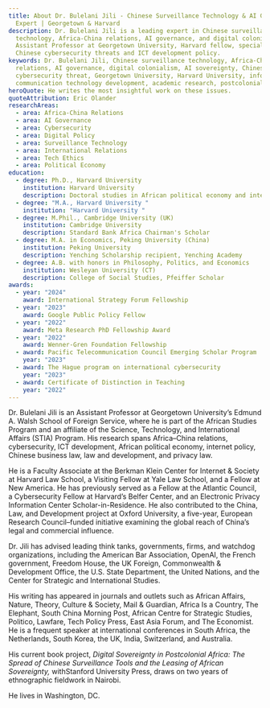 ```yaml
---
title: About Dr. Bulelani Jili - Chinese Surveillance Technology & AI Governance
  Expert | Georgetown & Harvard
description: Dr. Bulelani Jili is a leading expert in Chinese surveillance
  technology, Africa-China relations, AI governance, and digital colonialism.
  Assistant Professor at Georgetown University, Harvard fellow, specializing in
  Chinese cybersecurity threats and ICT development policy.
keywords: Dr. Bulelani Jili, Chinese surveillance technology, Africa-China
  relations, AI governance, digital colonialism, AI sovereignty, Chinese
  cybersecurity threat, Georgetown University, Harvard University, information
  communication technology development, academic research, postcolonial theory
heroQuote: He writes the most insightful work on these issues.
quoteAttribution: Eric Olander
researchAreas:
  - area: Africa-China Relations
  - area: AI Governance
  - area: Cybersecurity
  - area: Digital Policy
  - area: Surveillance Technology
  - area: International Relations
  - area: Tech Ethics
  - area: Political Economy
education:
  - degree: Ph.D., Harvard University
    institution: Harvard University
    description: Doctoral studies in African political economy and international relations
  - degree: "M.A., Harvard University "
    institution: "Harvard University "
  - degree: M.Phil., Cambridge University (UK)
    institution: Cambridge University
    description: Standard Bank Africa Chairman's Scholar
  - degree: M.A. in Economics, Peking University (China)
    institution: Peking University
    description: Yenching Scholarship recipient, Yenching Academy
  - degree: A.B. with honors in Philosophy, Politics, and Economics
    institution: Wesleyan University (CT)
    description: College of Social Studies, Pfeiffer Scholar
awards:
  - year: "2024"
    award: International Strategy Forum Fellowship
  - year: "2023"
    award: Google Public Policy Fellow
  - year: "2022"
    award: Meta Research PhD Fellowship Award
  - year: "2022"
    award: Wenner-Gren Foundation Fellowship
  - award: Pacific Telecommunication Council Emerging Scholar Program
    year: "2023"
  - award: The Hague program on international cybersecurity
    year: "2023"
  - award: Certificate of Distinction in Teaching
    year: "2022"
---
```

Dr. Bulelani Jili is an Assistant Professor at Georgetown University’s Edmund A. Walsh School of Foreign Service, where he is part of the African Studies Program and an affiliate of the Science, Technology, and International Affairs (STIA) Program. His research spans Africa–China relations, cybersecurity, ICT development, African political economy, internet policy, Chinese business law, law and development, and privacy law.

He is a Faculty Associate at the Berkman Klein Center for Internet & Society at Harvard Law School, a Visiting Fellow at Yale Law School, and a Fellow at New America. He has previously served as a Fellow at the Atlantic Council, a Cybersecurity Fellow at Harvard’s Belfer Center, and an Electronic Privacy Information Center Scholar-in-Residence. He also contributed to the China, Law, and Development project at Oxford University, a five-year, European Research Council–funded initiative examining the global reach of China’s legal and commercial influence.

Dr. Jili has advised leading think tanks, governments, firms, and watchdog organizations, including the American Bar Association, OpenAI, the French government, Freedom House, the UK Foreign, Commonwealth & Development Office, the U.S. State Department, the United Nations, and the Center for Strategic and International Studies.

His writing has appeared in journals and outlets such as African Affairs, Nature, Theory, Culture & Society, Mail & Guardian, Africa Is a Country, The Elephant, South China Morning Post, African Centre for Strategic Studies, Politico, Lawfare, Tech Policy Press, East Asia Forum, and The Economist. He is a frequent speaker at international conferences in South Africa, the Netherlands, South Korea, the UK, India, Switzerland, and Australia.

His current book project, *Digital Sovereignty in Postcolonial Africa: The Spread of Chinese Surveillance Tools and the Leasing of African Sovereignty,* withStanford University Press, draws on two years of ethnographic fieldwork in Nairobi.

He lives in Washington, DC.
